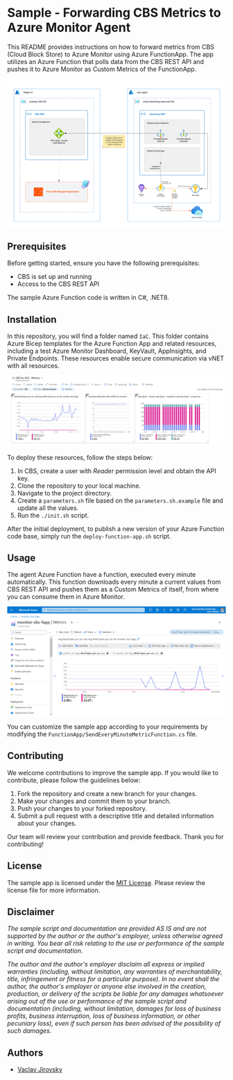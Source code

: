 # Sample - Forwarding CBS Metrics to Azure Monitor Agent

This README provides instructions on how to forward metrics from CBS (Cloud Block Store) to Azure Monitor using Azure FunctionApp. The app utilizes an Azure Function that polls data from the CBS REST API and pushes it to Azure Monitor as Custom Metrics of the FunctionApp.

![Forward CBS Metrics to Azure Monitor](./_images/diagram.png)

## Prerequisites

Before getting started, ensure you have the following prerequisites:

- CBS is set up and running
- Access to the CBS REST API

The sample Azure Function code is written in C#, .NET8.

## Installation

In this repository, you will find a folder named `IaC`. This folder contains Azure Bicep templates for the Azure Function App and related resources, including a test Azure Monitor Dashboard, KeyVault, AppInsights, and Private Endpoints. These resources enable secure communication via vNET with all resources.

![Test Azure Monitor Dashboard](./_images/dashboard.png)

To deploy these resources, follow the steps below:

1. In CBS, create a user with *Reader* permission level and obtain the API key.
2. Clone the repository to your local machine.
3. Navigate to the project directory.
4. Create a `parameters.sh` file based on the `parameters.sh.example` file and update all the values.
5. Run the `./init.sh` script.

After the initial deployment, to publish a new version of your Azure Function code base, simply run the `deploy-function-app.sh` script.

## Usage

The agent Azure Function have a function, executed every minute automatically. This function downloads every minute a current values from CBS REST API and pushes them as a Custom Metrics of itself, from where you can consume them in Azure Monitor.

![Metrics are published as Custom Metrics of the FunctionApp](./_images/functionapp-monitor.png)

You can customize the sample app according to your requirements by modifying the `FunctionApp/SendEveryMinuteMetricFunction.cs` file.

## Contributing

We welcome contributions to improve the sample app. If you would like to contribute, please follow the guidelines below:

1. Fork the repository and create a new branch for your changes.
2. Make your changes and commit them to your branch.
3. Push your changes to your forked repository.
4. Submit a pull request with a descriptive title and detailed information about your changes.

Our team will review your contribution and provide feedback. Thank you for contributing!

## License

The sample app is licensed under the [MIT License](https://opensource.org/licenses/MIT). Please review the license file for more information.


## Disclaimer

*The sample script and documentation are provided AS IS and are not supported by
the author or the author's employer, unless otherwise agreed in writing. You bear
all risk relating to the use or performance of the sample script and documentation.* 

*The author and the author's employer disclaim all express or implied warranties
(including, without limitation, any warranties of merchantability, title, infringement
or fitness for a particular purpose). In no event shall the author, the author's employer
or anyone else involved in the creation, production, or delivery of the scripts be liable
for any damages whatsoever arising out of the use or performance of the sample script and
documentation (including, without limitation, damages for loss of business profits,
business interruption, loss of business information, or other pecuniary loss), even if
such person has been advised of the possibility of such damages.*

## Authors

- [Vaclav Jirovsky](https://blog.vjirovsky.cz)
